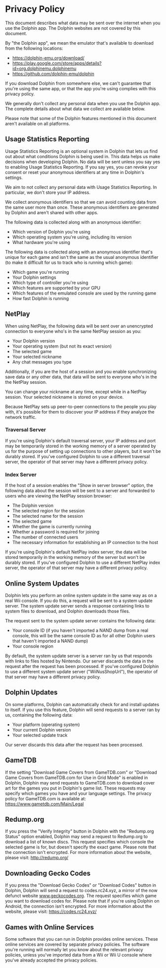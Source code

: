 # Privacy Policy

This document describes what data may be sent over the internet when you use the Dolphin app. The Dolphin websites are not covered by this document.

By "the Dolphin app", we mean the emulator that's available to download from the following locations:

- https://dolphin-emu.org/download/
- https://play.google.com/store/apps/details?id=org.dolphinemu.dolphinemu
- https://github.com/dolphin-emu/dolphin

If you download Dolphin from somewhere else, we can't guarantee that you're using the same app, or that the app you're using complies with this privacy policy.

We generally don't collect any personal data when you use the Dolphin app. The complete details about what data we collect are available below.

Please note that some of the Dolphin features mentioned in this document aren't available on all platforms.

## Usage Statistics Reporting

Usage Statistics Reporting is an optional system in Dolphin that lets us find out about what conditions Dolphin is being used in. This data helps us make decisions when developing Dolphin. No data will be sent unless you say yes to enabling Usage Statistics Reporting. If you say yes, you can revoke your consent or reset your anonymous identifiers at any time in Dolphin's settings.

We aim to not collect any personal data with Usage Statistics Reporting. In particular, we don't store your IP address.

We collect anonymous identifiers so that we can avoid counting data from the same user more than once. These anonymous identifiers are generated by Dolphin and aren't shared with other apps.

The following data is collected along with an anonymous identifier:

- Which version of Dolphin you're using
- Which operating system you're using, including its version
- What hardware you're using

The following data is collected along with an anonymous identifier that's unique for each game and isn't the same as the usual anonymous identifier (to make it difficult for us to track who is running which game):

- Which game you're running
- Your Dolphin settings
- Which type of controller you're using
- Which features are supported by your GPU
- Which features of the emulated console are used by the running game
- How fast Dolphin is running

## NetPlay

When using NetPlay, the following data will be sent over an unencrypted connection to everyone who's in the same NetPlay session as you:

- Your Dolphin version
- Your operating system (but not its exact version)
- The selected game
- Your selected nickname
- Any chat messages you type

Additionally, if you are the host of a session and you enable synchronizing save data or any other data, that data will be sent to everyone who's in the the NetPlay session.

You can change your nickname at any time, except while in a NetPlay session. Your selected nickname is stored on your device.

Because NetPlay sets up peer-to-peer connections to the people you play with, it's possible for them to discover your IP address if they analyze the network traffic.

### Traversal Server

If you're using Dolphin's default traversal server, your IP address and port may be temporarily stored in the working memory of a server operated by us for the purpose of setting up connections to other players, but it won't be durably stored. If you've configured Dolphin to use a different traversal server, the operator of that server may have a different privacy policy.

### Index Server

If the host of a session enables the "Show in server browser" option, the following data about the session will be sent to a server and forwarded to users who are viewing the NetPlay session browser:

- The Dolphin version
- The selected region for the session
- The selected name for the session
- The selected game
- Whether the game is currently running
- Whether a password is required for joining
- The number of connected users
- The necessary information for establishing an IP connection to the host

If you're using Dolphin's default NetPlay index server, the data will be stored temporarily in the working memory of the server but won't be durably stored. If you've configured Dolphin to use a different NetPlay index server, the operator of that server may have a different privacy policy.

## Online System Updates

Dolphin lets you perform an online system update in the same way as on a real Wii console. If you do this, a request will be sent to a system update server. The system update server sends a response containing links to system files to download, and Dolphin downloads those files.

The request sent to the system update server contains the following data:

- Your console ID (if you haven't imported a NAND dump from a real console, this will be the same console ID as for all other Dolphin users that haven't imported a NAND dump)
- Your console region

By default, the system update server is a server ran by us that responds with links to files hosted by Nintendo. Our server discards the data in the request after the request has been processed. If you've configured Dolphin to use a different system update server ("WiiNusShopUrl"), the operator of that server may have a different privacy policy.

## Dolphin Updates

On some platforms, Dolphin can automatically check for and install updates to itself. If you use this feature, Dolphin will send requests to a server ran by us, containing the following data:

- Your platform (operating system)
- Your current Dolphin version
- Your selected update track

Our server discards this data after the request has been processed.

## GameTDB

If the setting "Download Game Covers from GameTDB.com" or "Download Game Covers from GameTDB.com for Use in Grid Mode" is enabled in Dolphin, Dolphin may send requests to GameTDB.com to download cover art for the games you put in Dolphin's game list. These requests may specify which games you have and your language settings. The privacy policy for GameTDB.com is available at: https://www.gametdb.com/Main/Legal

## Redump.org

If you press the "Verify Integrity" button in Dolphin with the "Redump.org Status" option enabled, Dolphin may send a request to Redump.org to download a list of known discs. This request specifies which console the selected game is for, but doesn't specify the exact game. Please note that the connection isn't encrypted. For more information about the website, please visit: http://redump.org/

## Downloading Gecko Codes

If you press the "Download Gecko Codes" or "Download Codes" button in Dolphin, Dolphin will send a request to codes.rc24.xyz, a mirror of the now defunct website www.geckocodes.org. The request specifies which game you want to download codes for. Please note that if you're using Dolphin on Android, the connection isn't encrypted. For more information about the website, please visit: https://codes.rc24.xyz/

## Games with Online Services

Some software that you can run in Dolphin provides online services. These online services are covered by separate privacy policies. The software you're running will normally let you know about the relevant privacy policies, unless you've imported data from a Wii or Wii U console where you've already accepted the privacy policies.

<!-- Software that uses Nintendo WFC requires you to accept Nintendo's terms in the Wii Menu unless you've already done so. Services that use separate privacy policies, such as YouTube and Netflix, generally let you know about the policies when signing up. Not that these services really function anymore as of 2022... -->